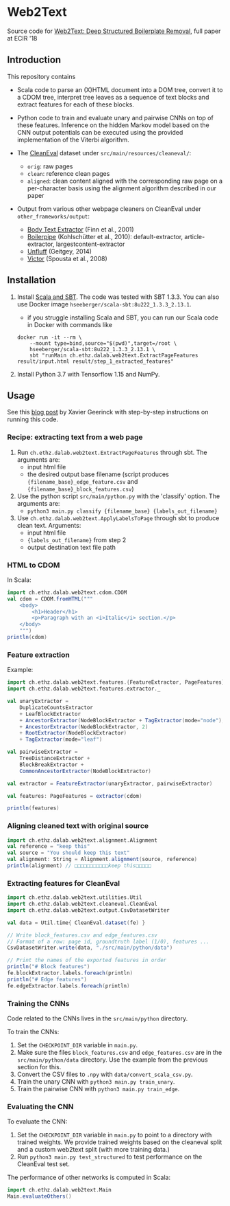 # Web2Text

Source code for [Web2Text: Deep Structured Boilerplate Removal](https://arxiv.org/abs/1801.02607), full paper at ECIR '18 

## Introduction

This repository contains 

* Scala code to parse an (X)HTML document into a DOM tree, convert it to a CDOM tree, interpret tree leaves as a sequence of text blocks and extract features for each of these blocks. 

* Python code to train and evaluate unary and pairwise CNNs on top of these features. Inference on the hidden Markov model based on the CNN output potentials can be executed using the provided implementation of the Viterbi algorithm.

* The [CleanEval](https://cleaneval.sigwac.org.uk) dataset under `src/main/resources/cleaneval/`:
    - `orig`: raw pages
    - `clean`: reference clean pages
    - `aligned`: clean content aligned with the corresponding raw page on a per-character basis using the alignment algorithm described in our paper

* Output from various other webpage cleaners on CleanEval under `other_frameworks/output`:
    - [Body Text Extractor](https://www.researchgate.net/publication/2376126_Fact_or_fiction_Content_classification_for_digital_libraries) (Finn et al., 2001)
    - [Boilerpipe](https://github.com/janih/boilerpipe) (Kohlschütter et al., 2010): default-extractor, article-extractor, largestcontent-extractor
    - [Unfluff](https://github.com/ageitgey/node-unfluff) (Geitgey, 2014)
    - [Victor](https://pdfs.semanticscholar.org/5462/d15610592394a5cd305d44003cc89630f990.pdf) (Spousta et al., 2008)



## Installation

1. Install [Scala and SBT](http://www.scala-sbt.org/download.html). The code was tested with SBT 1.3.3. You can also use Docker image `hseeberger/scala-sbt:8u222_1.3.3_2.13.1`.
    * if you struggle installing Scala and SBT, you can run our Scala code in Docker with commands like
    ```
    docker run -it --rm \
        --mount type=bind,source="$(pwd)",target=/root \
        hseeberger/scala-sbt:8u222_1.3.3_2.13.1 \
        sbt "runMain ch.ethz.dalab.web2text.ExtractPageFeatures result/input.html result/step_1_extracted_features"
    ```

2. Install Python 3.7 with Tensorflow 1.15 and NumPy.


## Usage

See this [blog post](https://xaviergeerinck.com/post/ai/web2text) by Xavier Geerinck with step-by-step instructions on running this code.

### Recipe: extracting text from a web page

1. Run `ch.ethz.dalab.web2text.ExtractPageFeatures` through sbt. The arguments are:
    * input html file
    * the desired output base filename (script produces `{filename_base}_edge_feature.csv` and `{filename_base}_block_features.csv`)
2. Use the python script `src/main/python.py` with the 'classify' option. The arguments are:
    * `python3 main.py classify {filename_base} {labels_out_filename}`
2. Use `ch.ethz.dalab.web2text.ApplyLabelsToPage` through sbt to produce clean text. Arguments:
    * input html file
    * `{labels_out_filename}` from step 2
    * output destination text file path


### HTML to CDOM

In Scala:

```scala
import ch.ethz.dalab.web2text.cdom.CDOM
val cdom = CDOM.fromHTML("""
    <body>
        <h1>Header</h1>
        <p>Paragraph with an <i>Italic</i> section.</p>
    </body>
    """)
println(cdom)
```

### Feature extraction

Example:
```scala
import ch.ethz.dalab.web2text.features.{FeatureExtractor, PageFeatures}
import ch.ethz.dalab.web2text.features.extractor._

val unaryExtractor = 
    DuplicateCountsExtractor
    + LeafBlockExtractor
    + AncestorExtractor(NodeBlockExtractor + TagExtractor(mode="node"), 1)
    + AncestorExtractor(NodeBlockExtractor, 2)
    + RootExtractor(NodeBlockExtractor)
    + TagExtractor(mode="leaf")

val pairwiseExtractor = 
    TreeDistanceExtractor + 
    BlockBreakExtractor + 
    CommonAncestorExtractor(NodeBlockExtractor)

val extractor = FeatureExtractor(unaryExtractor, pairwiseExtractor)

val features: PageFeatures = extractor(cdom)

println(features)
```

### Aligning cleaned text with original source

```scala
import ch.ethz.dalab.web2text.alignment.Alignment
val reference = "keep this"
val source = "You should keep this text"
val alignment: String = Alignment.alignment(source, reference) 
println(alignment) // □□□□□□□□□□□keep this□□□□□
```
### Extracting features for CleanEval

```scala
import ch.ethz.dalab.web2text.utilities.Util
import ch.ethz.dalab.web2text.cleaneval.CleanEval
import ch.ethz.dalab.web2text.output.CsvDatasetWriter

val data = Util.time{ CleanEval.dataset(fe) }

// Write block_features.csv and edge_features.csv
// Format of a row: page id, groundtruth label (1/0), features ...
CsvDatasetWriter.write(data, "./src/main/python/data")

// Print the names of the exported features in order
println("# Block features")
fe.blockExtractor.labels.foreach(println)
println("# Edge features")
fe.edgeExtractor.labels.foreach(println)
```

### Training the CNNs

Code related to the CNNs lives in the `src/main/python` directory. 

To train the CNNs:

1. Set the `CHECKPOINT_DIR` variable in `main.py`.
2. Make sure the files `block_features.csv` and `edge_features.csv` are in the `src/main/python/data` directory. Use the example from the previous section for this.
3. Convert the CSV files to `.npy` with `data/convert_scala_csv.py`.
3. Train the unary CNN with `python3 main.py train_unary`.
4. Train the pairwise CNN with `python3 main.py train_edge`.

### Evaluating the CNN

To evaluate the CNN:

1. Set the `CHECKPOINT_DIR` variable in `main.py` to point to a directory with trained weights. We provide trained weights based on the cleaneval split and a custom web2text split (with more training data.)
2. Run `python3 main.py test_structured` to test performance on the CleanEval test set.

The performance of other networks is computed in Scala:

```scala
import ch.ethz.dalab.web2text.Main
Main.evaluateOthers()
```
